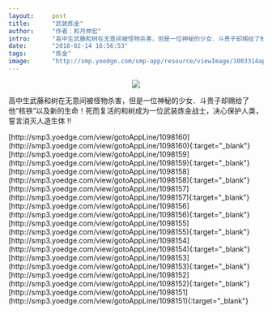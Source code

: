 ```yaml
---
layout:     post
title:      "武装炼金"
author:     "作者：和月伸宏"
intro:      "高中生武藤和树在无意间被怪物杀害，但是一位神秘的少女．斗贵子却赐给了他“核铁”以及新的生命！死而复活的和树成为一位武装炼金战士，决心保护人类，誓言消灭人造生体 !!"
date:       "2018-02-14 16:56:53"
tags:       "炼金"
image:      "http://smp.yoedge.com/smp-app/resource/viewImage/1003314appline.png"
---
```

<div style="text-align: center">
<p><img src="http://smp.yoedge.com/smp-app/resource/viewImage/1003314appline.png"/></p>
</div>
<p class="post-meta">
<span>高中生武藤和树在无意间被怪物杀害，但是一位神秘的少女．斗贵子却赐给了他“核铁”以及新的生命！死而复活的和树成为一位武装炼金战士，决心保护人类，誓言消灭人造生体 !!</span>
</p>
[http://smp3.yoedge.com/view/gotoAppLine/1098160](http://smp3.yoedge.com/view/gotoAppLine/1098160){:target="_blank"}
[http://smp3.yoedge.com/view/gotoAppLine/1098159](http://smp3.yoedge.com/view/gotoAppLine/1098159){:target="_blank"}
[http://smp3.yoedge.com/view/gotoAppLine/1098158](http://smp3.yoedge.com/view/gotoAppLine/1098158){:target="_blank"}
[http://smp3.yoedge.com/view/gotoAppLine/1098157](http://smp3.yoedge.com/view/gotoAppLine/1098157){:target="_blank"}
[http://smp3.yoedge.com/view/gotoAppLine/1098156](http://smp3.yoedge.com/view/gotoAppLine/1098156){:target="_blank"}
[http://smp3.yoedge.com/view/gotoAppLine/1098155](http://smp3.yoedge.com/view/gotoAppLine/1098155){:target="_blank"}
[http://smp3.yoedge.com/view/gotoAppLine/1098154](http://smp3.yoedge.com/view/gotoAppLine/1098154){:target="_blank"}
[http://smp3.yoedge.com/view/gotoAppLine/1098153](http://smp3.yoedge.com/view/gotoAppLine/1098153){:target="_blank"}
[http://smp3.yoedge.com/view/gotoAppLine/1098152](http://smp3.yoedge.com/view/gotoAppLine/1098152){:target="_blank"}
[http://smp3.yoedge.com/view/gotoAppLine/1098151](http://smp3.yoedge.com/view/gotoAppLine/1098151){:target="_blank"}


